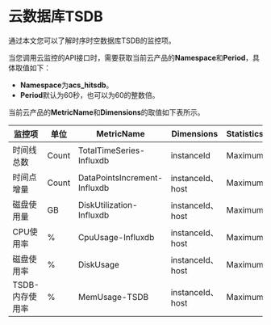 # 云数据库TSDB

通过本文您可以了解时序时空数据库TSDB的监控项。

当您调用云监控的API接口时，需要获取当前云产品的**Namespace**和**Period**，具体取值如下：

-   **Namespace**为**acs\_hitsdb**。
-   **Period**默认为60秒，也可以为60的整数倍。

当前云产品的**MetricName**和**Dimensions**的取值如下表所示。

|监控项|单位|MetricName|Dimensions|Statistics|
|---|--|----------|----------|----------|
|时间线总数|Count|TotalTimeSeries-Influxdb|instanceId|Maximum|
|时间点增量|Count|DataPointsIncrement-Influxdb|instanceId、host|Maximum|
|磁盘使用量|GB|DiskUtilization-Influxdb|instanceId、host|Maximum|
|CPU使用率|%|CpuUsage-Influxdb|instanceId、host|Maximum|
|磁盘使用率|%|DiskUsage|instanceId、host|Maximum|
|TSDB-内存使用率|%|MemUsage-TSDB|instanceId、host|Maximum|

